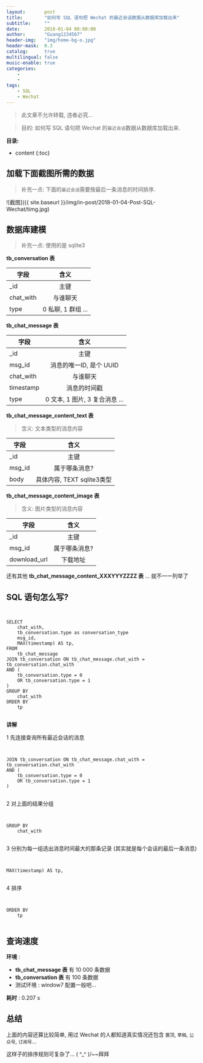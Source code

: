```yaml
---
layout:       post
title:        "如何写 SQL 语句把 Wechat 的最近会话数据从数据库加载出来"
subtitle:     ""
date:         2018-01-04 00:00:00
author:       "Guang1234567"
header-img:   "img/home-bg-o.jpg"
header-mask:  0.3
catalog:      true
multilingual: false
music-enable: true
categories:
    -
    -
tags:
    - SQL
    - Wechat
---
```



> 此文章不允许转载, 违者必究...

> 目的: 如何写 SQL 语句把 Wechat 的`最近会话`数据从数据库加载出来.

**目录:**

* content
{:toc}


## 加载下面截图所需的数据

> 补充一点: 下面的`最近会话`需要按最后一条消息的时间排序.

![截图]({{ site.baseurl }}/img/in-post/2018-01-04-Post-SQL-Wechat/timg.jpg)


## 数据库建模

> 补充一点: 使用的是 sqlite3

**tb_conversation 表**

| 字段       | 含义           |
| ------------- |:-------------:|
| _id      | 主键 |
| chat_with      | 与谁聊天 |
| type      | 0 私聊, 1 群组 ...|


**tb_chat_message 表**

| 字段       | 含义           |
| ------------- |:-------------:|
| _id      | 主键 |
| msg_id      | 消息的唯一ID, 是个 UUID |
| chat_with      | 与谁聊天 |
| timestamp      | 消息的时间戳 |
| type      | 0 文本, 1 图片, 3 复合消息 ...|


**tb_chat_message_content_text 表**

> 含义: 文本类型的消息内容

| 字段       | 含义           |
| ------------- |:-------------:|
| _id      | 主键 |
| msg_id      | 属于哪条消息? |
| body      | 具体内容, TEXT sqlite3类型  |

**tb_chat_message_content_image 表**

> 含义: 图片类型的消息内容

| 字段       | 含义           |
| ------------- |:-------------:|
| _id      | 主键 |
| msg_id      | 属于哪条消息? |
| download_url      | 下载地址  |


还有其他 **tb_chat_message_content_XXXYYYZZZZ 表** ... 就不一一列举了

## SQL 语句怎么写?

<pre class="line-numbers" data-start="1" data-line=""><code class="language-sql">

SELECT
	chat_with,
    tb_conversation.type as conversation_type
	msg_id,
	MAX(timestamp) AS tp,
FROM
	tb_chat_message
JOIN tb_conversation ON tb_chat_message.chat_with = tb_conversation.chat_with
AND (
	tb_conversation.type = 0
	OR tb_conversation.type = 1
)
GROUP BY
	chat_with
ORDER BY
	tp

</code></pre>


**讲解**

1 先连接查询所有最近会话的消息

<pre class="line-numbers" data-start="8" data-line=""><code class="language-sql">

JOIN tb_conversation ON tb_chat_message.chat_with = tb_conversation.chat_with
AND (
	tb_conversation.type = 0
	OR tb_conversation.type = 1
)

</code></pre>

2 对上面的结果分组

<pre class="line-numbers" data-start="13" data-line=""><code class="language-sql">

GROUP BY
	chat_with

</code></pre>

3 分别为每一组选出消息时间最大的那条记录 (其实就是每个会话的最后一条消息)

<pre class="line-numbers" data-start="5" data-line=""><code class="language-sql">

MAX(timestamp) AS tp,

</code></pre>

4 排序

<pre class="line-numbers" data-start="15" data-line=""><code class="language-sql">

ORDER BY
	tp

</code></pre>

## 查询速度

**环境** :

- **tb_chat_message 表** 有 10 000 条数据
- **tb_conversation 表** 有 100 条数据
- 测试环境 : window7 配置一般吧...

**耗时** :  0.207 s

## 总结

上面的内容还算比较简单, 用过 Wechat 的人都知道真实情况还包含 `置顶`, `草稿`, `公众号`, `订阅号`...

这样子的排序规则可复杂了... ( ^_^ )/~~拜拜






